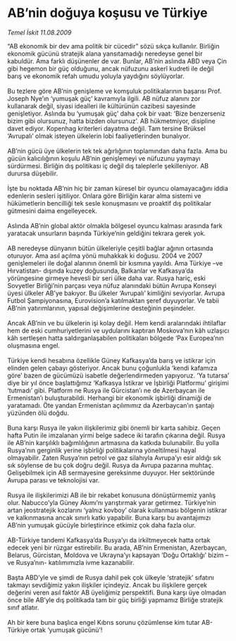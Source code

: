 # AB’nin doğuya koşusu ve Türkiye

*Temel İskit 11.08.2009*

<div class="taraf_structure_2col_1zq">
<div class="margen_n">



 <p>“AB ekonomik bir dev ama politik bir cücedir” sözü sıkça kullanılır. Birliğin ekonomik gücünü stratejik alana yansıtamadığı neredeyse genel bir kabuldür. Ama farklı düşünenler de var. Bunlar, AB’nin aslında ABD veya Çin gibi hegemon bir güç olduğunu, ancak nüfuzunu askerî kudreti ile değil barış ve ekonomik refah umudu yoluyla yaydığını söylüyorlar. <br/><br/>Bu tezlere göre AB’nin genişleme ve komşuluk politikalarının başarısı Prof. Joseph Nye’ın ‘yumuşak güç’ kavramıyla ilgili. AB nüfuz alanını zor kullanarak değil, siyasi idealleri ile kültürünün cazibesi sayesinde genişletiyor. Aslında bu ‘yumuşak güç’ daha çok bir vaat: ‘Bize benzerseniz bizim gibi olursunuz, hatta bizden olursunuz’. AB hükmetmiyor, disipline davet ediyor. Kopenhag kriterleri dayatma değil. Tam tersine Brüksel ‘Avrupalı’ olmak isteyen ülkelerin lobi faaliyetlerinden bunalıyor. <br/><br/>AB’nin gücü üye ülkelerin tek tek ağırlığının toplamından daha fazla. Ama bu gücün kalıcılığının koşulu AB’nin genişlemeyi ve nüfuzunu yaymayı sürdürmesi. Birliğin dış politikası iç değil dış taleplerle şekilleniyor. AB durursa düşebilir. <br/><br/>İşte bu noktada AB’nin hiç bir zaman küresel bir oyuncu olamayacağını iddia edenlerin sesleri işitiliyor. Onlara göre Birliğin karar alma sistemi ve hükümetlerin bencilliği tek sesle konuşmasını ve proaktif dış politikalar gütmesini daima engelleyecek. <br/><br/>Aslında AB’nin global aktör olmakla bölgesel oyuncu kalması arasında fark yaratacak unsurların başında Türkiye’nin geldiğini tekrara gerek yok. <br/><br/>AB neredeyse dünyanın bütün ülkeleriyle çeşitli bağlar ağının ortasında oturuyor. Ama asıl açılma yönü muhakkak ki doğusu. 2004 ve 2007 genişlemeleri ile doğal alanının önemli bir kısmına yayıldı. Ama Türkiye –ve Hırvatistan- dışında kuzey doğusunda, Balkanlar ve Kafkasya’da yörüngesine girmeye hevesli bir seri ülke daha var. Rusya hariç, eski Sovyetler Birliği’nin parçası veya nüfuz alanındaki bütün Avrupa Konseyi üyesi ülkeler AB’ye bakıyor. Bu ülkeler ‘Avrupalı’ kimliğini seviyorlar. Avrupa Futbol Şampiyonasına, Eurovision’a katılmaktan şeref duyuyorlar. Ve tabii AB’nin yatırımlarının, yapısal değişimlerine desteğinin peşindeler. <br/><br/>Ancak AB’nin ve bu ülkelerin işi kolay değil. Hem kendi aralarındaki ihtilaflar hem de eski cumhuriyetlerini ve uydularını kaptıran Moskova’nın kâh uzlaşıcı kâh sertleşen hatta saldırganlaşabilen politikaları bölgede ‘Pax Europea’nın oluşmasına engel. <br/><br/>Türkiye kendi hesabına özellikle Güney Kafkasya’da barış ve istikrar için elinden gelen çabayı gösteriyor. Ancak bunu çoğunlukla ‘kendi kafamıza göre’ bazen de gücümüzü isabetle değerlendirmeden yapıyoruz. ‘Ya tutarsa’ diye bir yıl önce başlattığımız ‘Kafkasya İstikrar ve İşbirliği Platformu’ girişimi ‘tutmadı’ gibi. Platform ne Rusya ile Gürcistan’ı ne de Azerbaycan ile Ermenistan’ı buluşturabildi. Herhangi bir ekonomik işbirliği dinamiği de yaratamadı. Öte yandan Ermenistan açılımımız da Azerbaycan’ın şantajı yüzünden ölü doğdu. <br/><br/>Buna karşı Rusya ile yakın ilişkilerimiz gibi önemli bir karta sahibiz. Geçen hafta Putin ile imzalanan yirmi belge sadece iki tarafın çıkarına değil. Rusya ile AB’nin karşılıklı bağımlılığının artmasına da katkıda bulunabilir. Bu yolla Rusya’nın gerginlik yerine işbirliği politikalarına yöneltilmesi hayal olmayabilir. Zaten Rusya’nın petrol ve gaz silahıyla Avrupa’yı esir aldığı sık sık söylense de bu çok doğru değil. Rusya da Avrupa pazarına muhtaç. Gelişebilmek için AB sermayesine gereksinme duyuyor. Her sektöründe Avrupa parası ve teknolojisi var. <br/><br/>Rusya ile ilişkilerimizi AB ile bir rekabet konusuna dönüştürmemiz yanlış olur. Nabucco’yla Güney Akımı’nı yarıştırmak yarar getirmez. Türkiye’nin artan jeostratejik kozlarını ‘yalnız kovboy’ olarak kullanması bölgenin istikrar ve kalkınmasına ancak sınırlı katkı yapabilir. Buna karşı bu avantajımızı AB’nin yumuşak gücüyle birleştirince etkimiz çok daha fazla olur. <br/><br/>AB-Türkiye tandemi Kafkasya’da Rusya’yı da irkiltmeyecek hatta ortak edecek yeni bir rüzgar estirebilir. Bu arada, AB’nin Ermenistan, Azerbaycan, Belarus, Gürcistan, Moldova ve Ukrayna’yı kapsayan ‘Doğu Ortaklığı’ bizim –ve Rusya’nın- katılımımızla ivme kazanabilir. <br/><br/>Başta ABD’yle ve şimdi de Rusya dahil pek çok ülkeyle ‘stratejik’ sıfatını takmayı sevdiğimiz yakın ilişkiler içindeyiz. Ancak bu ilişkilere gerçek değerini veren asıl faktör AB üyeliğimiz perspektifi. Buna karşı üye olmadan önce bile AB’yle dış politikada tam bir güç birliği yapmamız Birliğe stratejik sınıf atlatır. <br/><br/>Ah bir kere buna başlıca engel Kıbrıs sorunu çözümlense kim tutar AB-Türkiye ortak ‘yumuşak gücünü’!</p>
<br/>
<br/>
<br/>



<br/>


<div id="taraf_not">
</div>

</div>


</div>
